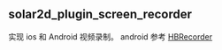 ## solar2d_plugin_screen_recorder
实现 ios 和 Android 视频录制。
android 参考 [HBRecorder](https://github.com/HBiSoft/HBRecorder) 


